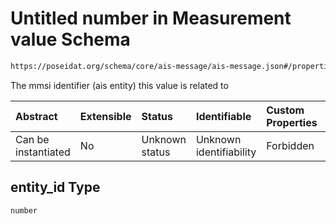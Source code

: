 # Untitled number in Measurement value Schema

```txt
https://poseidat.org/schema/core/ais-message/ais-message.json#/properties/entity_id
```

The mmsi identifier (ais entity) this value is related to

| Abstract            | Extensible | Status         | Identifiable            | Custom Properties | Additional Properties | Access Restrictions | Defined In                                                                            |
| :------------------ | :--------- | :------------- | :---------------------- | :---------------- | :-------------------- | :------------------ | :------------------------------------------------------------------------------------ |
| Can be instantiated | No         | Unknown status | Unknown identifiability | Forbidden         | Allowed               | none                | [ais-message.json*](schemas/core/ais-message/ais-message.json "open original schema") |

## entity_id Type

`number`
